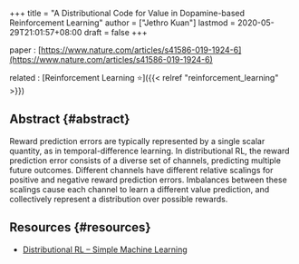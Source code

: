 +++
title = "A Distributional Code for Value in Dopamine-based Reinforcement Learning"
author = ["Jethro Kuan"]
lastmod = 2020-05-29T21:01:57+08:00
draft = false
+++

paper
: [https://www.nature.com/articles/s41586-019-1924-6](https://www.nature.com/articles/s41586-019-1924-6)

related
: [Reinforcement Learning ⭐]({{< relref "reinforcement_learning" >}})

## Abstract {#abstract}

Reward prediction errors are typically represented by a single scalar
quantity, as in temporal-difference learning. In distributional RL,
the reward prediction error consists of a diverse set of channels,
predicting multiple future outcomes. Different channels have different
relative scalings for positive and negative reward prediction errors.
Imbalances between these scalings cause each channel to learn a
different value prediction, and collectively represent a distribution
over possible rewards.

## Resources {#resources}

- [Distributional RL – Simple Machine Learning](https://mtomassoli.github.io/2017/12/08/distributional%5Frl/)
